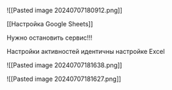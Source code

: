 

![[Pasted image 20240707180912.png]]



[[Настройка Google Sheets]]

Нужно остановить сервис!!!

Настройки активностей идентичны настройке Excel

![[Pasted image 20240707181638.png]]

![[Pasted image 20240707181627.png]]